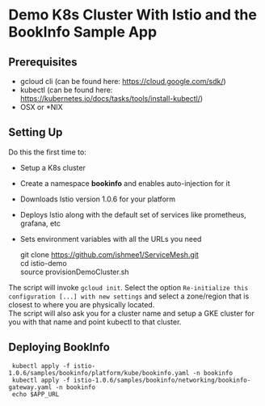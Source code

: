 
# Demo K8s Cluster With Istio and the BookInfo Sample App  
  
## Prerequisites  
  
 - gcloud cli (can be found here: https://cloud.google.com/sdk/)  
 - kubectl (can be found here: https://kubernetes.io/docs/tasks/tools/install-kubectl/)  
 - OSX or *NIX   
  
    
  ## Setting Up  
  Do this the first time to:  
    
  
 - Setup a K8s cluster  
 - Create a namespace **bookinfo** and enables auto-injection for it  
 - Downloads Istio version 1.0.6 for your platform  
 - Deploys Istio along with the default set of services like prometheus, grafana, etc  
 - Sets environment variables with all the URLs you need    
  
  

    git clone https://github.com/ishmee1/ServiceMesh.git  
    cd istio-demo  
    source provisionDemoCluster.sh

  
  
  
 The script will invoke `gcloud init`. Select the option `Re-initialize this configuration [...] with new settings` and select a zone/region that is closest to where you are physically located.  
 The script will also ask you for a cluster name and setup a GKE cluster for you with that name and point kubectl to that cluster.   
  
## Deploying BookInfo  
  
    
     kubectl apply -f istio-1.0.6/samples/bookinfo/platform/kube/bookinfo.yaml -n bookinfo 
     kubectl apply -f istio-1.0.6/samples/bookinfo/networking/bookinfo-gateway.yaml -n bookinfo 
     echo $APP_URL
